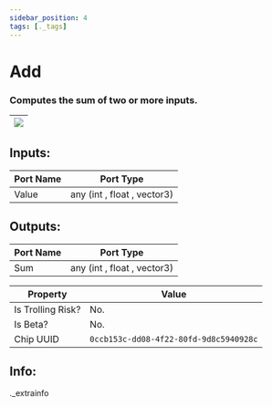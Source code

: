 ```yaml
---
sidebar_position: 4
tags: [._tags]
---
```


# Add


### Computes the sum of two or more inputs.

| ![](https://images-ext-2.discordapp.net/external/MPmIaQzlEPmgGWlgi-WxBBXt0Bjv_zWPkg1y1f_sy3s/https/www.recroomcircuits.com/image/circuit/absolute-value?width=206&height=108) |
|-----|

## Inputs:
| Port Name | Port Type |
|-----------|-----------|
| Value | any (int , float , vector3) |

## Outputs:
| Port Name | Port Type |
|-----------|-----------|
| Sum | any (int , float , vector3) | 

| Property  | Value |
|-------------------|-----------|
| Is Trolling Risk? | No. |
| Is Beta? | No. |
| Chip UUID | `0ccb153c-dd08-4f22-80fd-9d8c5940928c` |

## Info:
._extrainfo